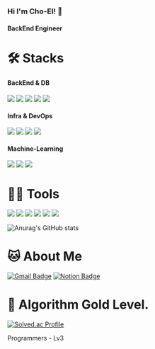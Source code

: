 ### Hi I'm Cho-El! 👋

#### BackEnd Engineer

# 🛠️ Stacks
#### BackEnd & DB
 
 <img src="https://img.shields.io/badge/flask-29B5E8?style=flat-square&logo=flask&logoColor=white"/> <img src="https://img.shields.io/badge/springboot-6DB33F?style=flat-square&logo=springboot&logoColor=white"/> <img src="https://img.shields.io/badge/mysql-4479A1?style=flat-square&logo=mysql&logoColor=white"/> <img src="https://img.shields.io/badge/mongodb-47A248?style=flat-square&logo=mongodb&logoColor=white"/> <img src="https://img.shields.io/badge/redis-DC382D?style=flat-square&logo=redis&logoColor=white"/>

#### Infra & DevOps
 <img src="https://img.shields.io/badge/amazonrds-527FFF?style=flat-square&logo=amazonrds&logoColor=white"/> <img src="https://img.shields.io/badge/docker-2496ED?style=flat-square&logo=docker&logoColor=white"/> <img src="https://img.shields.io/badge/githubactions-2088FF?style=flat-square&logo=githubactions&logoColor=white"/> <img src="https://img.shields.io/badge/github-181717?style=flat-square&logo=github&logoColor=white"/>

#### Machine-Learning
 <img src="https://img.shields.io/badge/pytorch-EE4C2C?style=flat-square&logo=pytorch&logoColor=white"/> <img src="https://img.shields.io/badge/tensorflow-FF6F00?style=flat-square&logo=tensorflow&logoColor=white"/> <img src="https://img.shields.io/badge/scikitlearn-F7931E?style=flat-square&logo=scikitlearn&logoColor=white"/>

# 💪🏼 Tools
  <img src="https://img.shields.io/badge/Visual Studio Code-007ACC?style=flat-square&logo=Visual Studio Code&logoColor=white"/> <img src="https://img.shields.io/badge/GitHub-181717?style=flat-square&logo=GitHub&logoColor=white"/> <img src="https://img.shields.io/badge/Eclipse IDE-2C2255?style=flat-square&logo=Eclipse IDE&logoColor=white"/> <img src="https://img.shields.io/badge/Vim-019733?style=flat-square&logo=Vim&logoColor=white"/> <img src="https://img.shields.io/badge/Anaconda-44A833?style=flat-square&logo=Anaconda&logoColor=white"/> <img src="https://img.shields.io/badge/IntelliJ IDEA-000000?style=flat-square&logo=IntelliJ IDEA&logoColor=white"/>

![Anurag's GitHub stats](https://github-readme-stats.vercel.app/api?username=cho-el&show_icons=true&theme=radical)

  
   
   
# 🐱 About Me

[![Gmail Badge](https://img.shields.io/badge/Gmail-d14836?style=flat-square&logo=Gmail&logoColor=white&link=mailto:syzzang21c@gmail.com)](syzzang21c@gmail.com)
 [![Notion Badge](https://img.shields.io/badge/Notion-000000?style=flat-square&logo=Notion&logoColor=white&link=https://mango-gourd-1c4.notion.site/CURIOUS-BOY-445db29e7a974916b8a8a2a43b99424f)](https://mango-gourd-1c4.notion.site/CURIOUS-BOY-445db29e7a974916b8a8a2a43b99424f)


# 🏅 Algorithm Gold Level.

[![Solved.ac Profile](http://mazassumnida.wtf/api/v2/generate_badge?boj=syzzang21c)](https://solved.ac/syzzang21c/)

Programmers - Lv3

